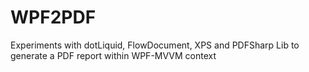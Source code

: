 WPF2PDF
=======

Experiments with dotLiquid, FlowDocument, XPS and PDFSharp Lib to generate a PDF report within WPF-MVVM context
